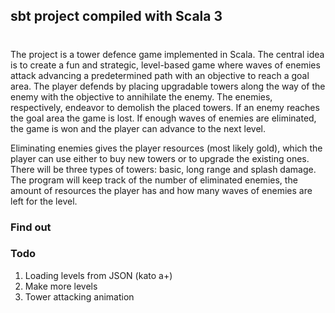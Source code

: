 ## sbt project compiled with Scala 3

#
The project is a tower defence game implemented in Scala. The central idea is to create a fun and strategic, level-based game where waves of enemies attack advancing a predetermined path with an objective to reach a goal area. The player defends by placing upgradable towers along the way of the enemy with the objective to annihilate the enemy. The enemies, respectively, endeavor to demolish the placed towers. 
If an enemy reaches the goal area the game is lost. If enough waves of enemies are eliminated, the game is won and the player can advance to the next level.

Eliminating enemies gives the player resources (most likely gold), which the player can use either to buy new towers or to upgrade the existing ones. There will be three types of towers: basic, long range and splash damage. The program will keep track of the number of eliminated enemies, the amount of resources the player has and how many waves of enemies are left for the level.

### Find out


### Todo
 1) Loading levels from JSON (kato a+)
 2) Make more levels
 3) Tower attacking animation
